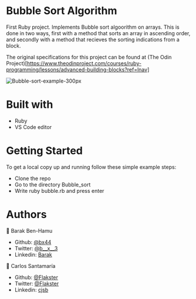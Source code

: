 # Bubble Sort Algorithm
First Ruby project. Implements Bubble sort algoorithm on arrays. This is done in two ways, first with a method that sorts an array in ascending order, and secondly with a method that recieves the sorting indications from a block.

The original specifications for this project can be found at (The Odin Project)[https://www.theodinproject.com/courses/ruby-programming/lessons/advanced-building-blocks?ref=lnav]


![Bubble-sort-example-300px](https://user-images.githubusercontent.com/53324035/74382278-1b45be00-4dbb-11ea-9d8e-2a63811ea733.gif)

# Built with
- Ruby
- VS Code editor

# Getting Started
To get a local copy up and running follow these simple example steps:
- Clone the repo
- Go to the directory Bubble_sort
- Write ruby bubble.rb and press enter

# Authors

👤 Barak Ben-Hamu
- Github: [@bx44](http://www.github.com/bx44)
- Twitter: [@b__x__3](http://www.twitter.com/b__x__3)
- Linkedin: [Barak](https://www.linkedin.com/in/barak-ben-hamu-44aa89196/ )

👤 Carlos Santamaría
- Github: [@Flakster](http://www.github.com/flakster)
- Twitter: [@Flakster](http://www.twitter.com/flakster)
- Linkedin: [cjsb](http://www.linkedin.com/in/cjsb)
